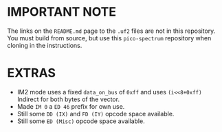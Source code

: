 IMPORTANT NOTE
=

The links on the `README.md` page to the `.uf2` files are not in this repository. You must build from source,
but use this `pico-spectrum` repository when cloning in the instructions.

EXTRAS
=

  * IM2 mode uses a fixed `data_on_bus` of `0xff` and uses `(i<<8+0xff)` Indirect for both bytes of the vector.
  * Made `IM 0` a `ED 46` prefix for own use.
  * Still some `DD (IX)` and `FD (IY)` opcode space available.
  * Still some `ED (Misc)` opcode space available.
